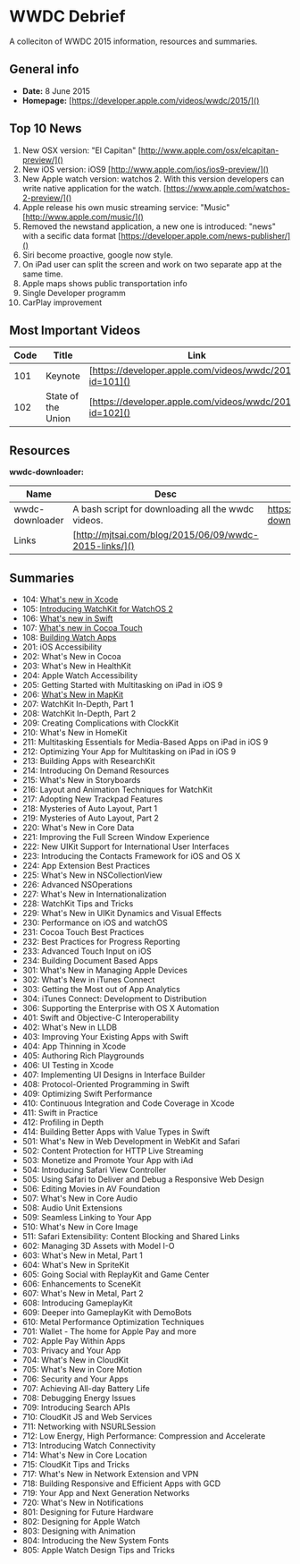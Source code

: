 # WWDC Debrief

A colleciton of WWDC 2015 information, resources and summaries.


## General info

- **Date:** 8 June 2015
- **Homepage:** [https://developer.apple.com/videos/wwdc/2015/]()

## Top 10 News
1. New OSX version: "El Capitan" [http://www.apple.com/osx/elcapitan-preview/]()
2. New iOS version: iOS9 [http://www.apple.com/ios/ios9-preview/]()
3. New Apple watch version: watchos 2. With this version developers can write native application for the watch. [https://www.apple.com/watchos-2-preview/]()
4. Apple release his own music streaming service: "Music"  [http://www.apple.com/music/]()
5. Removed the newstand application, a new one is introduced: "news" with a secific data format [https://developer.apple.com/news-publisher/]()
6. Siri become proactive, google now style.
7. On iPad user can split the screen and work on two separate app at the same time.
8. Apple maps shows public transportation info
9. Single Developer programm
10. CarPlay improvement

## Most Important Videos

Code  | Title           | Link
----- | --------------- | ---------------- |
101   | Keynote         | [https://developer.apple.com/videos/wwdc/2015/?id=101]()
102   | State of the Union | [https://developer.apple.com/videos/wwdc/2015/?id=102]()






## Resources

**wwdc-downloader:**

Name            | Desc                                               | URL |
----------------| ---------------------------------------------------|------
wwdc-downloader | A bash script for downloading all the wwdc videos. | https://github.com/ohoachuck/wwdc-downloader
Links | [http://mjtsai.com/blog/2015/06/09/wwdc-2015-links/]()








## Summaries

* 104: [What's new in Xcode](104-whats-new-in-xcode.md)
* 105: [Introducing WatchKit for WatchOS 2](105-Introducing-WatchKit-for-watchos2.md)
* 106: [What's new in Swift](106-whats-new-in-swift.md)
* 107: [What's new in Cocoa Touch](107-whats-new-cocoa-touch.md)
* 108: [Building Watch Apps](108-building-watch-apps.md)
* 201: iOS Accessibility
* 202: What's New in Cocoa
* 203: What's New in HealthKit
* 204: Apple Watch Accessibility
* 205: Getting Started with Multitasking on iPad in iOS 9
* 206: [What's New in MapKit](206-whats-New-in-mapKit.md)
* 207: WatchKit In-Depth, Part 1
* 208: WatchKit In-Depth, Part 2
* 209: Creating Complications with ClockKit
* 210: What's New in HomeKit
* 211: Multitasking Essentials for Media-Based Apps on iPad in iOS 9
* 212: Optimizing Your App for Multitasking on iPad in iOS 9
* 213: Building Apps with ResearchKit
* 214: Introducing On Demand Resources
* 215: What's New in Storyboards
* 216: Layout and Animation Techniques for WatchKit
* 217: Adopting New Trackpad Features
* 218: Mysteries of Auto Layout, Part 1
* 219: Mysteries of Auto Layout, Part 2
* 220: What's New in Core Data
* 221: Improving the Full Screen Window Experience
* 222: New UIKit Support for International User Interfaces
* 223: Introducing the Contacts Framework for iOS and OS X
* 224: App Extension Best Practices
* 225: What's New in NSCollectionView
* 226: Advanced NSOperations
* 227: What's New in Internationalization
* 228: WatchKit Tips and Tricks
* 229: What's New in UIKit Dynamics and Visual Effects
* 230: Performance on iOS and watchOS
* 231: Cocoa Touch Best Practices
* 232: Best Practices for Progress Reporting
* 233: Advanced Touch Input on iOS
* 234: Building Document Based Apps
* 301: What's New in Managing Apple Devices
* 302: What's New in iTunes Connect
* 303: Getting the Most out of App Analytics
* 304: iTunes Connect: Development to Distribution
* 306: Supporting the Enterprise with OS X Automation
* 401: Swift and Objective-C Interoperability
* 402: What's New in LLDB
* 403: Improving Your Existing Apps with Swift
* 404: App Thinning in Xcode
* 405: Authoring Rich Playgrounds
* 406: UI Testing in Xcode
* 407: Implementing UI Designs in Interface Builder
* 408: Protocol-Oriented Programming in Swift
* 409: Optimizing Swift Performance
* 410: Continuous Integration and Code Coverage in Xcode
* 411: Swift in Practice
* 412: Profiling in Depth
* 414: Building Better Apps with Value Types in Swift
* 501: What's New in Web Development in WebKit and Safari
* 502: Content Protection for HTTP Live Streaming
* 503: Monetize and Promote Your App with iAd
* 504: Introducing Safari View Controller
* 505: Using Safari to Deliver and Debug a Responsive Web Design
* 506: Editing Movies in AV Foundation
* 507: What's New in Core Audio
* 508: Audio Unit Extensions
* 509: Seamless Linking to Your App
* 510: What's New in Core Image
* 511: Safari Extensibility: Content Blocking and Shared Links
* 602: Managing 3D Assets with Model I-O
* 603: What's New in Metal, Part 1
* 604: What's New in SpriteKit
* 605: Going Social with ReplayKit and Game Center
* 606: Enhancements to SceneKit
* 607: What's New in Metal, Part 2
* 608: Introducing GameplayKit
* 609: Deeper into GameplayKit with DemoBots
* 610: Metal Performance Optimization Techniques
* 701: Wallet - The home for Apple Pay and more
* 702: Apple Pay Within Apps
* 703: Privacy and Your App
* 704: What's New in CloudKit
* 705: What's New in Core Motion
* 706: Security and Your Apps
* 707: Achieving All-day Battery Life
* 708: Debugging Energy Issues
* 709: Introducing Search APIs
* 710: CloudKit JS and Web Services
* 711: Networking with NSURLSession
* 712: Low Energy, High Performance: Compression and Accelerate
* 713: Introducing Watch Connectivity
* 714: What's New in Core Location
* 715: CloudKit Tips and Tricks
* 717: What's New in Network Extension and VPN
* 718: Building Responsive and Efficient Apps with GCD
* 719: Your App and Next Generation Networks
* 720: What's New in Notifications
* 801: Designing for Future Hardware
* 802: Designing for Apple Watch
* 803: Designing with Animation
* 804: Introducing the New System Fonts
* 805: Apple Watch Design Tips and Tricks